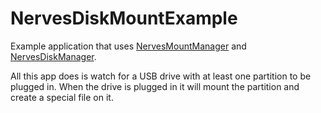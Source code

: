 # NervesDiskMountExample

Example application that uses
[NervesMountManager](https://github.com/brandonmenc/nerves_mount_manager) and
[NervesDiskManager](https://github.com/brandonmenc/nerves_disk_manager).

All this app does is watch for a USB drive with at least one partition to be
plugged in. When the drive is plugged in it will mount the partition and
create a special file on it.
